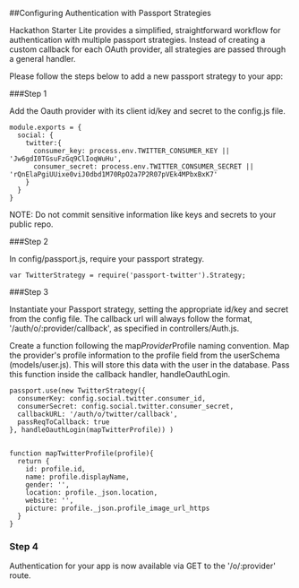 ##Configuring Authentication with Passport Strategies

Hackathon Starter Lite provides a simplified, straightforward workflow for authentication with multiple passport strategies. Instead of creating a custom callback for each OAuth provider, all strategies are passed through a general handler. 

Please follow the steps below to add a new passport strategy to your app: 

###Step 1

Add the Oauth provider with its client id/key and secret to the config.js file. 

```
module.exports = {
  social: {
    twitter:{
      consumer_key: process.env.TWITTER_CONSUMER_KEY || 'Jw6gdI0TGsuFzGq9ClIoqWuHu',
      consumer_secret: process.env.TWITTER_CONSUMER_SECRET || 'rQnElaPgiUUixe0viJ0dbd1M70RpO2a7P2R07pVEk4MPbxBxK7'
    }
  }
}
```

NOTE: Do not commit sensitive information like keys and secrets to your public repo. 

###Step 2

In config/passport.js, require your passport strategy.

```
var TwitterStrategy = require('passport-twitter').Strategy;
```

###Step 3

Instantiate your Passport strategy, setting the appropriate id/key and secret from the config file. The callback url will always follow the format, '/auth/o/:provider/callback', as specified in controllers/Auth.js. 

Create a function following the map*Provider*Profile naming convention. Map the provider's profile information to the profile field from the userSchema (models/user.js). This will store this data with the user in the database. Pass this function inside the callback handler, handleOauthLogin. 

```
passport.use(new TwitterStrategy({
  consumerKey: config.social.twitter.consumer_id,
  consumerSecret: config.social.twitter.consumer_secret,
  callbackURL: '/auth/o/twitter/callback',
  passReqToCallback: true
}, handleOauthLogin(mapTwitterProfile)) )


function mapTwitterProfile(profile){
  return {
    id: profile.id,
    name: profile.displayName,
    gender: '',
    location: profile._json.location,
    website: '',
    picture: profile._json.profile_image_url_https
  }
}

```

### Step 4

Authentication for your app is now available via GET to the '/o/:provider' route.